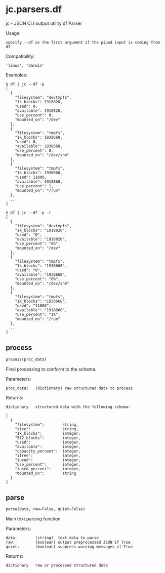 # jc.parsers.df
jc - JSON CLI output utility df Parser

Usage:

    specify --df as the first argument if the piped input is coming from df

Compatibility:

    'linux', 'darwin'

Examples:

    $ df | jc --df -p
    [
      {
        "filesystem": "devtmpfs",
        "1k_blocks": 1918820,
        "used": 0,
        "available": 1918820,
        "use_percent": 0,
        "mounted_on": "/dev"
      },
      {
        "filesystem": "tmpfs",
        "1k_blocks": 1930668,
        "used": 0,
        "available": 1930668,
        "use_percent": 0,
        "mounted_on": "/dev/shm"
      },
      {
        "filesystem": "tmpfs",
        "1k_blocks": 1930668,
        "used": 11800,
        "available": 1918868,
        "use_percent": 1,
        "mounted_on": "/run"
      },
      ...
    ]

    $ df | jc --df -p -r
    [
      {
        "filesystem": "devtmpfs",
        "1k_blocks": "1918820",
        "used": "0",
        "available": "1918820",
        "use_percent": "0%",
        "mounted_on": "/dev"
      },
      {
        "filesystem": "tmpfs",
        "1k_blocks": "1930668",
        "used": "0",
        "available": "1930668",
        "use_percent": "0%",
        "mounted_on": "/dev/shm"
      },
      {
        "filesystem": "tmpfs",
        "1k_blocks": "1930668",
        "used": "11800",
        "available": "1918868",
        "use_percent": "1%",
        "mounted_on": "/run"
      },
      ...
    ]

## process
```python
process(proc_data)
```

Final processing to conform to the schema.

Parameters:

    proc_data:   (dictionary) raw structured data to process

Returns:

    dictionary   structured data with the following schema:

    [
      {
        "filesystem":        string,
        "size":              string,
        "1k_blocks":         integer,
        "512_blocks":        integer,
        "used":              integer,
        "available":         integer,
        "capacity_percent":  integer,
        "ifree":             integer,
        "iused":             integer,
        "use_percent":       integer,
        "iused_percent":     integer,
        "mounted_on":        string
      }
    ]

## parse
```python
parse(data, raw=False, quiet=False)
```

Main text parsing function

Parameters:

    data:        (string)  text data to parse
    raw:         (boolean) output preprocessed JSON if True
    quiet:       (boolean) suppress warning messages if True

Returns:

    dictionary   raw or processed structured data

